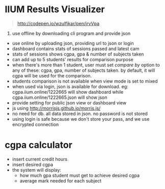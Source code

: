 # IIUM Results Visualizer

> http://codepen.io/wzulfikar/pen/jrvVpa

1. use offline by downloading cli program and provide json
- use online by uploading json, providing url to json or login
- dashboard contains stats of sessions passed and latest cam
- stats of sessions shows cgpa, gpa & number of subjects taken
- can add up to 5 students' results for comparison purpose
- when there's more than 1 student, user must set _compare by_ option to any of these: cgpa, gpa, number of subjects taken. by default, it will cgpa will be used for the comparison.
- students comparison is not available when view mode is set to mixed
- when used via login, json is available for download. eg: cgpa.iium.online/1222665 will show dashboard while cgpa.iium.online/1222665.json will show json
- provide setting for public json view or dashboard view
- js using http://morrisjs.github.io/morris.js/
- no need for db. all data stored in json. no password is not stored
- using login is safe because we don't store your pass, and we use encrypted connection

# cgpa calculator
- insert current credit hours
- insert desired cgpa
- the system will display:
  - how much gpa student must get to achieve desired cgpa
  - average mark needed for each subject